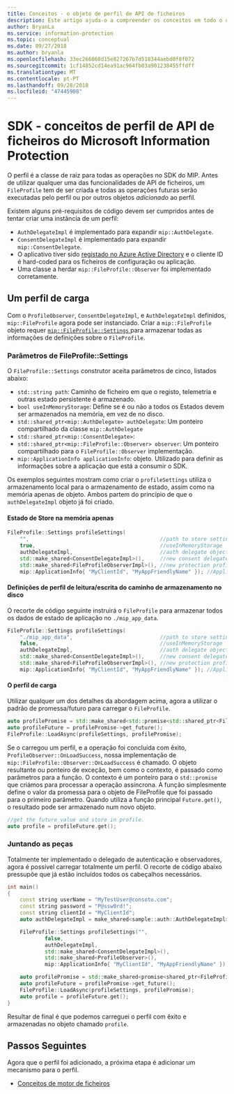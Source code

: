 ```yaml
---
title: Conceitos - o objeto de perfil de API de ficheiros
description: Este artigo ajuda-o a compreender os conceitos em todo o objeto de perfil do ficheiro, o que é criada durante a inicialização do aplicativo.
author: BryanLa
ms.service: information-protection
ms.topic: conceptual
ms.date: 09/27/2018
ms.author: bryanla
ms.openlocfilehash: 33ec266068d15e827267b7d518344aebd0f8f072
ms.sourcegitcommit: 1cf14852cd14ea91ac964fb03a901238455ffdff
ms.translationtype: MT
ms.contentlocale: pt-PT
ms.lasthandoff: 09/28/2018
ms.locfileid: "47445908"
---
```

# <a name="microsoft-information-protection-sdk---file-api-profile-concepts"></a>SDK - conceitos de perfil de API de ficheiros do Microsoft Information Protection

O perfil é a classe de raiz para todas as operações no SDK do MIP. Antes de utilizar qualquer uma das funcionalidades de API de ficheiros, um `FileProfile` tem de ser criada e todas as operações futuras serão executadas pelo perfil ou por outros objetos *adicionado* ao perfil.

Existem alguns pré-requisitos de código devem ser cumpridos antes de tentar criar uma instância de um perfil:

- `AuthDelegateImpl` é implementado para expandir `mip::AuthDelegate`.
- `ConsentDelegateImpl` é implementado para expandir `mip::ConsentDelegate`.
- O aplicativo tiver sido [registado no Azure Active Directory](/azure/active-directory/develop/quickstart-v1-integrate-apps-with-azure-ad.md) e o cliente ID é hard-coded para os ficheiros de configuração ou aplicação. 
- Uma classe a herdar `mip::FileProfile::Observer` foi implementado corretamente.

## <a name="load-a-profile"></a>Um perfil de carga

Com o `ProfileObserver`, `ConsentDelegateImpl`, e `AuthDelegateImpl` definidos, `mip::FileProfile` agora pode ser instanciado. Criar a `mip::FileProfile` objeto requer [ `mip::FileProfile::Settings` ](reference/class_mip_fileprofile_settings.md) para armazenar todas as informações de definições sobre o `FileProfile`.

### <a name="fileprofilesettings-parameters"></a>Parâmetros de FileProfile::Settings

O `FileProfile::Settings` construtor aceita parâmetros de cinco, listados abaixo:

- `std::string path`: Caminho de ficheiro em que o registo, telemetria e outras estado persistente é armazenado.
- `bool useInMemoryStorage`: Define se é ou não a todos os Estados devem ser armazenados na memória, em vez de no disco.
- `std::shared_ptr<mip::AuthDelegate> authDelegate`: Um ponteiro compartilhado da classe `mip::AuthDelegate` 
- `std::shared_ptr<mip::ConsentDelegate>`: 
- `std::shared_ptr<mip::FileProfile::Observer> observer`: Um ponteiro compartilhado para o `FileProfile::Observer` implementação.
- `mip::ApplicationInfo applicationInfo`: objeto. Utilizado para definir as informações sobre a aplicação que está a consumir o SDK.

Os exemplos seguintes mostram como criar o `profileSettings` utiliza o armazenamento local para o armazenamento de estado, assim como na memória apenas de objeto. Ambos partem do princípio de que o `authDelegateImpl` objeto já foi criado.

#### <a name="store-state-in-memory-only"></a>Estado de Store na memória apenas

```cpp
FileProfile::Settings profileSettings(
    "",                                          //path to store settings
    true,                                        //useInMemoryStorage
    authDelegateImpl,                            //auth delegate object
    std::make_shared<ConsentDelegateImpl>(),     //new consent delegate
    std::make_shared<FileProfileObserverImpl>(), //new protection profile observer
    mip::ApplicationInfo{ "MyClientId", "MyAppFriendlyName" }); //ApplicationInfo object
```

#### <a name="readwrite-profile-settings-from-storage-path-on-disk"></a>Definições de perfil de leitura/escrita do caminho de armazenamento no disco

O recorte de código seguinte instruirá o `FileProfile` para armazenar todos os dados de estado de aplicação no `./mip_app_data`.

```cpp
FileProfile::Settings profileSettings(
    "./mip_app_data",                            //path to store settings
    false,                                       //useInMemoryStorage
    authDelegateImpl,                            //auth delegate object
    std::make_shared<ConsentDelegateImpl>(),     //new consent delegate
    std::make_shared<FileProfileObserverImpl>(), //new protection profile observer
    mip::ApplicationInfo{ "MyClientId", "MyAppFriendlyName" }); //ApplicationInfo object
```

#### <a name="load-the-profile"></a>O perfil de carga

Utilizar qualquer um dos detalhes da abordagem acima, agora a utilizar o padrão de promessa/futuro para carregar o `FileProfile`.

```cpp
auto profilePromise = std::make_shared<std::promise<std::shared_ptr<FileProfile>>>();
auto profileFuture = profilePromise->get_future();
FileProfile::LoadAsync(profileSettings, profilePromise);
```

Se o carregou um perfil, e a operação foi concluída com êxito, `ProfileObserver::OnLoadSuccess`, nossa implementação de `mip::FileProfile::Observer::OnLoadSuccess` é chamado. O objeto resultante ou ponteiro de exceção, bem como o contexto, é passado como parâmetros para a função. O contexto é um ponteiro para o `std::promise` que criámos para processar a operação assíncrona. A função simplesmente define o valor da promessa para o objeto de FileProfile que foi passado para o primeiro parâmetro. Quando utiliza a função principal `Future.get()`, o resultado pode ser armazenado num novo objeto.

```cpp
//get the future value and store in profile. 
auto profile = profileFuture.get();
```

### <a name="putting-it-together"></a>Juntando as peças

Totalmente ter implementado o delegado de autenticação e observadores, agora é possível carregar totalmente um perfil. O recorte de código abaixo pressupõe que já estão incluídos todos os cabeçalhos necessários.

```cpp
int main()
{
    const string userName = "MyTestUser@consoto.com";
    const string password = "P@ssw0rd!";
    const string clientId = "MyClientId";
    auto authDelegateImpl = make_shared<sample::auth::AuthDelegateImpl>(userName, password, clientId);

    FileProfile::Settings profileSettings("",
            false,
            authDelegateImpl,
            std::make_shared<ConsentDelegateImpl>(),
            std::make_shared<ProfileObserver>(),
            mip::ApplicationInfo{ "MyClientId", "MyAppFriendlyName" });

    auto profilePromise = std::make_shared<promise<shared_ptr<FileProfile>>>();
    auto profileFuture = profilePromise->get_future();
    FileProfile::LoadAsync(profileSettings, profilePromise);
    auto profile = profileFuture.get();
}
```

Resultar de final é que podemos carreguei o perfil com êxito e armazenadas no objeto chamado `profile`.

## <a name="next-steps"></a>Passos Seguintes

Agora que o perfil foi adicionado, a próxima etapa é adicionar um mecanismo para o perfil. 

- [Conceitos de motor de ficheiros](concept-profile-engine-file-engine-cpp.md)